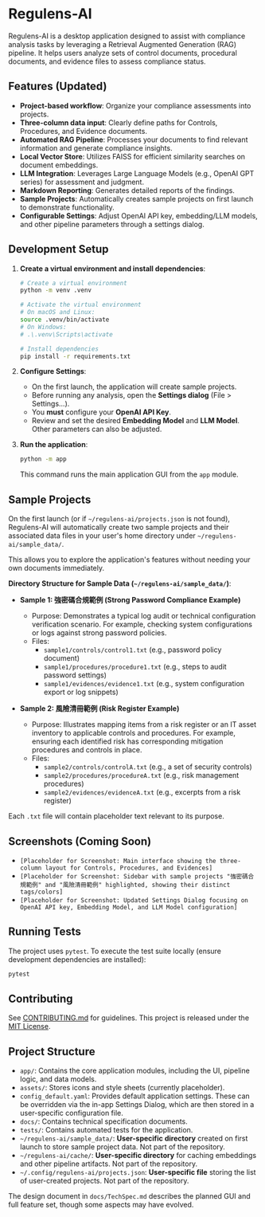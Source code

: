 # Regulens-AI

Regulens-AI is a desktop application designed to assist with compliance analysis tasks by leveraging a Retrieval Augmented Generation (RAG) pipeline. It helps users analyze sets of control documents, procedural documents, and evidence files to assess compliance status.

## Features (Updated)

*   **Project-based workflow**: Organize your compliance assessments into projects.
*   **Three-column data input**: Clearly define paths for Controls, Procedures, and Evidence documents.
*   **Automated RAG Pipeline**: Processes your documents to find relevant information and generate compliance insights.
*   **Local Vector Store**: Utilizes FAISS for efficient similarity searches on document embeddings.
*   **LLM Integration**: Leverages Large Language Models (e.g., OpenAI GPT series) for assessment and judgment.
*   **Markdown Reporting**: Generates detailed reports of the findings.
*   **Sample Projects**: Automatically creates sample projects on first launch to demonstrate functionality.
*   **Configurable Settings**: Adjust OpenAI API key, embedding/LLM models, and other pipeline parameters through a settings dialog.

## Development Setup

1.  **Create a virtual environment and install dependencies**:
    ```bash
    # Create a virtual environment
    python -m venv .venv

    # Activate the virtual environment
    # On macOS and Linux:
    source .venv/bin/activate
    # On Windows:
    # .\.venv\Scripts\activate

    # Install dependencies
    pip install -r requirements.txt
    ```

2.  **Configure Settings**:
    *   On the first launch, the application will create sample projects.
    *   Before running any analysis, open the **Settings dialog** (File > Settings...).
    *   You **must** configure your **OpenAI API Key**.
    *   Review and set the desired **Embedding Model** and **LLM Model**. Other parameters can also be adjusted.

3.  **Run the application**:
    ```bash
    python -m app
    ```
    This command runs the main application GUI from the `app` module.

## Sample Projects

On the first launch (or if `~/regulens-ai/projects.json` is not found), Regulens-AI will automatically create two sample projects and their associated data files in your user's home directory under `~/regulens-ai/sample_data/`.

This allows you to explore the application's features without needing your own documents immediately.

**Directory Structure for Sample Data (`~/regulens-ai/sample_data/`)**:

*   **Sample 1: 強密碼合規範例 (Strong Password Compliance Example)**
    *   Purpose: Demonstrates a typical log audit or technical configuration verification scenario. For example, checking system configurations or logs against strong password policies.
    *   Files:
        *   `sample1/controls/control1.txt` (e.g., password policy document)
        *   `sample1/procedures/procedure1.txt` (e.g., steps to audit password settings)
        *   `sample1/evidences/evidence1.txt` (e.g., system configuration export or log snippets)

*   **Sample 2: 風險清冊範例 (Risk Register Example)**
    *   Purpose: Illustrates mapping items from a risk register or an IT asset inventory to applicable controls and procedures. For example, ensuring each identified risk has corresponding mitigation procedures and controls in place.
    *   Files:
        *   `sample2/controls/controlA.txt` (e.g., a set of security controls)
        *   `sample2/procedures/procedureA.txt` (e.g., risk management procedures)
        *   `sample2/evidences/evidenceA.txt` (e.g., excerpts from a risk register)

Each `.txt` file will contain placeholder text relevant to its purpose.

## Screenshots (Coming Soon)

*   `[Placeholder for Screenshot: Main interface showing the three-column layout for Controls, Procedures, and Evidences]`
*   `[Placeholder for Screenshot: Sidebar with sample projects "強密碼合規範例" and "風險清冊範例" highlighted, showing their distinct tags/colors]`
*   `[Placeholder for Screenshot: Updated Settings Dialog focusing on OpenAI API key, Embedding Model, and LLM Model configuration]`

## Running Tests

The project uses `pytest`. To execute the test suite locally (ensure development dependencies are installed):

```bash
pytest
```

## Contributing

See [CONTRIBUTING.md](CONTRIBUTING.md) for guidelines. This project is released under the [MIT License](LICENSE).

## Project Structure

-   `app/`: Contains the core application modules, including the UI, pipeline logic, and data models.
-   `assets/`: Stores icons and style sheets (currently placeholder).
-   `config_default.yaml`: Provides default application settings. These can be overridden via the in-app Settings Dialog, which are then stored in a user-specific configuration file.
-   `docs/`: Contains technical specification documents.
-   `tests/`: Contains automated tests for the application.
-   `~/regulens-ai/sample_data/`: **User-specific directory** created on first launch to store sample project data. Not part of the repository.
-   `~/regulens-ai/cache/`: **User-specific directory** for caching embeddings and other pipeline artifacts. Not part of the repository.
-   `~/.config/regulens-ai/projects.json`: **User-specific file** storing the list of user-created projects. Not part of the repository.

The design document in `docs/TechSpec.md` describes the planned GUI and full feature set, though some aspects may have evolved.
